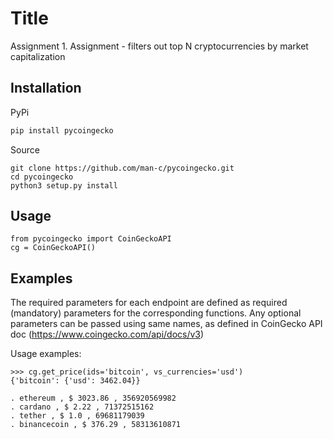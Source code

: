 # Title
Assignment 1. Assignment - filters out top N cryptocurrencies by market capitalization

## Installation
PyPi

```bash
pip install pycoingecko
```
Source
```
git clone https://github.com/man-c/pycoingecko.git
cd pycoingecko
python3 setup.py install
```

## Usage

```
from pycoingecko import CoinGeckoAPI
cg = CoinGeckoAPI()
```

## Examples
The required parameters for each endpoint are defined as required (mandatory) parameters for the corresponding functions.
Any optional parameters can be passed using same names, as defined in CoinGecko API doc (https://www.coingecko.com/api/docs/v3)

Usage examples:
```# /simple/price endpoint with the required parameters
>>> cg.get_price(ids='bitcoin', vs_currencies='usd')
{'bitcoin': {'usd': 3462.04}}
```

```. bitcoin , $ 43414 , 819812618596
. ethereum , $ 3023.86 , 356920569982
. cardano , $ 2.22 , 71372515162
. tether , $ 1.0 , 69681179039
. binancecoin , $ 376.29 , 58313610871
```
